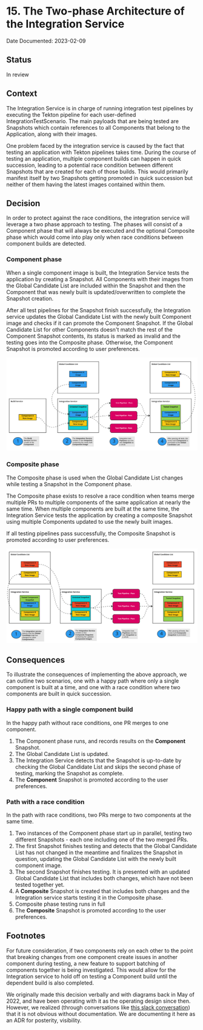 # 15. The Two-phase Architecture of the Integration Service

Date Documented: 2023-02-09

## Status

In review

## Context

The Integration Service is in charge of running integration test pipelines by executing
the Tekton pipeline for each user-defined IntegrationTestScenario.
The main payloads that are being tested are Snapshots which contain references to all
Components that belong to the Application, along with their images.

One problem faced by the integration service is caused by the fact that testing an
application with Tekton pipelines takes time. During the course of testing an application,
multiple component builds can happen in quick succession, leading to a potential race
condition between different Snapshots that are created for each of those builds.
This would primarily manifest itself by two Snapshots getting promoted in quick
succession but neither of them having the latest images contained within them.

## Decision

In order to protect against the race conditions, the integration service will leverage a
two phase approach to testing. The phases will consist of a Component phase that will
always be executed and the optional Composite phase which would come into play only when
race conditions between component builds are detected.

### Component phase

When a single component image is built, the Integration Service tests the application
by creating a Snapshot. All Components with their images from the Global Candidate List
are included within the Snapshot and then the Component that was newly built is
updated/overwritten to complete the Snapshot creation.

After all test pipelines for the Snapshot finish successfully, the Integration service
updates the Global Candidate List with the newly built Component image and checks if it
can promote the Component Snapshot. If the Global Candidate List for other Components
doesn't match the rest of the Component Snapshot contents, its status is marked as
invalid and the testing goes into the Composite phase.
Otherwise, the Component Snapshot is promoted according to user preferences.

![](../diagrams/ADR-0015/component-phase.jpg)

### Composite phase

The Composite phase is used when the Global Candidate List changes while testing a
Snapshot in the Component phase.

The Composite phase exists to resolve a race condition when teams merge multiple PRs
to multiple components of the same application at nearly the same time.
When multiple components are built at the same time, the Integration Service tests
the application by creating a composite Snapshot using multiple Components updated
to use the newly built images.

If all testing pipelines pass successfully, the Composite Snapshot is promoted
according to user preferences.

![](../diagrams/ADR-0015/composite-phase.jpg)

## Consequences

To illustrate the consequences of implementing the above approach,
we can outline two scenarios, one with a happy path where only a single component
is built at a time, and one with a race condition where two components are built
in quick succession.

### Happy path with a single component build

In the happy path without race conditions, one PR merges to one component.
1. The Component phase runs, and records results on the **Component** Snapshot.
2. The Global Candidate List is updated.
3. The Integration Service detects that the Snapshot is up-to-date by checking the
Global Candidate List and skips the second phase of testing, marking the Snapshot as
complete.
4. The **Component** Snapshot is promoted according to the user preferences.

### Path with a race condition

In the path with race conditions, two PRs merge to two components at the same time.

1. Two instances of the Component phase start up in parallel, testing two different
Snapshots - each one including one of the two merged PRs.
2. The first Snapshot finishes testing and detects that the Global Candidate List
has not changed in the meantime and finalizes the Snapshot in question,
updating the Global Candidate List with the newly built component image.
3. The second Snapshot finishes testing. It is presented with an updated
Global Candidate List that includes both changes, which have not been tested together yet.
4. A **Composite** Snapshot is created that includes both changes and the
Integration service starts testing it in the Composite phase.
5. Composite phase testing runs in full
6. The **Composite** Snapshot is promoted according to the user preferences.

## Footnotes
For future consideration, if two components rely on each other to the point that
breaking changes from one component create issues in another component during testing,
a new feature to support batching of components together is being investigated.
This would allow for the Integration service to hold off on testing a Component build
until the dependent build is also completed.

We originally made this decision verbally and with diagrams back in May of 2022,
and have been operating with it as the operating design since then.
However, we realized (through conversations like
[this slack conversation](https://redhat-internal.slack.com/archives/C02CTEB3MMF/p1669961732100869))
that it is not obvious without documentation.
We are documenting it here as an ADR for posterity, visibility.

